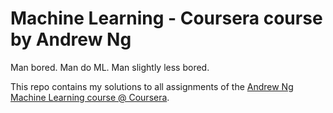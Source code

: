 # Machine Learning - Coursera course by Andrew Ng
Man bored. Man do ML. Man slightly less bored.

This repo contains my solutions to all assignments of the [Andrew Ng Machine Learning course @ Coursera](https://www.coursera.org/learn/machine-learning).
